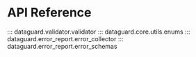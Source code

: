 # API Reference


::: dataguard.validator.validator
::: dataguard.core.utils.enums
::: dataguard.error_report.error_collector
::: dataguard.error_report.error_schemas